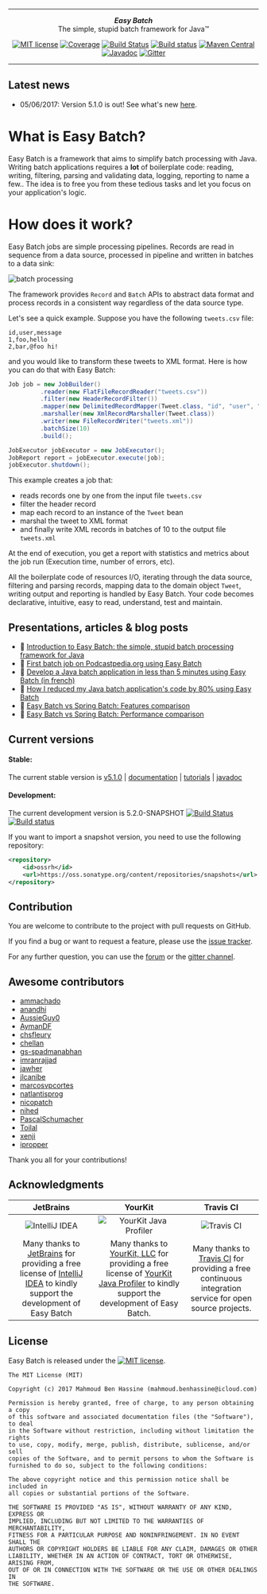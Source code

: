 ***

<div align="center">
    <b><em>Easy Batch</em></b><br>
    The simple, stupid batch framework for Java&trade;
</div>

<div align="center">

[![MIT license](http://img.shields.io/badge/license-MIT-brightgreen.svg?style=flat)](http://opensource.org/licenses/MIT)
[![Coverage](https://coveralls.io/repos/j-easy/easy-batch/badge.svg?style=flat&branch=master&service=github)](https://coveralls.io/github/j-easy/easy-batch?branch=master)
[![Build Status](https://travis-ci.org/j-easy/easy-batch.svg?branch=master)](https://travis-ci.org/j-easy/easy-batch)
[![Build status](https://ci.appveyor.com/api/projects/status/pwpfbmmew717wtgn/branch/master?svg=true)](https://ci.appveyor.com/project/benas/easy-batch/branch/master)
[![Maven Central](https://maven-badges.herokuapp.com/maven-central/org.easybatch/easybatch-core/badge.svg?style=flat)](http://search.maven.org/#artifactdetails|org.easybatch|easybatch-core|5.1.0|)
[![Javadoc](https://javadoc-emblem.rhcloud.com/doc/org.easybatch/easybatch-core/badge.svg)](http://www.javadoc.io/doc/org.easybatch/easybatch-core)
[![Gitter](https://badges.gitter.im/Join%20Chat.svg)](https://gitter.im/j-easy/easy-batch)

</div>

***

## Latest news

* 05/06/2017: Version 5.1.0 is out! See what's new [here](https://github.com/j-easy/easy-batch/releases).

# What is Easy Batch?

Easy Batch is a framework that aims to simplify batch processing with Java.
Writing batch applications requires a **lot** of boilerplate code: reading, writing, filtering, parsing and validating data, logging, reporting to name a few..
The idea is to free you from these tedious tasks and let you focus on your application's logic.

# How does it work?

Easy Batch jobs are simple processing pipelines. Records are read in sequence from a data source, processed in pipeline and written in batches to a data sink:

![batch processing](https://raw.githubusercontent.com/wiki/j-easy/easy-batch/images/batch-processing.png)

The framework provides `Record` and `Batch` APIs to abstract data format and process records in a consistent way regardless of the data source type.

Let's see a quick example. Suppose you have the following `tweets.csv` file:

```
id,user,message
1,foo,hello
2,bar,@foo hi!
```

and you would like to transform these tweets to XML format. Here is how you can do that with Easy Batch:

```java
Job job = new JobBuilder()
         .reader(new FlatFileRecordReader("tweets.csv"))
         .filter(new HeaderRecordFilter())
         .mapper(new DelimitedRecordMapper(Tweet.class, "id", "user", "message"))
         .marshaller(new XmlRecordMarshaller(Tweet.class))
         .writer(new FileRecordWriter("tweets.xml"))
         .batchSize(10)
         .build();

JobExecutor jobExecutor = new JobExecutor();
JobReport report = jobExecutor.execute(job);
jobExecutor.shutdown();
```

This example creates a job that:

* reads records one by one from the input file `tweets.csv`
* filter the header record
* map each record to an instance of the `Tweet` bean
* marshal the tweet to XML format
* and finally write XML records in batches of 10 to the output file `tweets.xml`

At the end of execution, you get a report with statistics and metrics about the job run (Execution time, number of errors, etc).

All the boilerplate code of resources I/O, iterating through the data source, filtering and parsing records, mapping data to the domain object `Tweet`, writing output and reporting
 is handled by Easy Batch. Your code becomes declarative, intuitive, easy to read, understand, test and maintain.

## Presentations, articles & blog posts

- :movie_camera: [Introduction to Easy Batch: the simple, stupid batch processing framework for Java](https://speakerdeck.com/benas/easy-batch)
- :newspaper: [First batch job on Podcastpedia.org using Easy Batch](http://www.codingpedia.org/ama/first-batch-job-on-podcastpedia-org-with-easybatch/)
- :newspaper: [Develop a Java batch application in less than 5 minutes using Easy Batch (in french) ](http://benassi.developpez.com/tutoriels/java/developper-batch-easybatch-5-minutes/)
- :memo: [How I reduced my Java batch application's code by 80% using Easy Batch](http://benas.github.io/2014/01/21/how-i-reduced-my-java-app-code-by-80-using-easy-batch.html)
- :memo: [Easy Batch vs Spring Batch: Features comparison](http://benas.github.io/2014/03/03/spring-batch-vs-easy-batch-a-hello-world-comparison.html)
- :memo: [Easy Batch vs Spring Batch: Performance comparison](http://benas.github.io/2015/02/15/spring-batch-vs-easy-batch-a-performance-comparison.html)

## Current versions

#### Stable:

The current stable version is [v5.1.0](http://search.maven.org/#artifactdetails|org.easybatch|easybatch-core|5.1.0|) | [documentation](https://github.com/j-easy/easy-batch/wiki) | [tutorials](https://github.com/j-easy/easy-batch/tree/master/easybatch-tutorials) | [javadoc](http://javadoc.io/doc/org.easybatch/easybatch-core/5.1.0)

#### Development:

The current development version is 5.2.0-SNAPSHOT [![Build Status](https://travis-ci.org/j-easy/easy-batch.svg?branch=master)](https://travis-ci.org/j-easy/easy-batch) [![Build status](https://ci.appveyor.com/api/projects/status/pwpfbmmew717wtgn/branch/master?svg=true)](https://ci.appveyor.com/project/benas/easy-batch/branch/master)

If you want to import a snapshot version, you need to use the following repository:

```xml
<repository>
    <id>ossrh</id>
    <url>https://oss.sonatype.org/content/repositories/snapshots</url>
</repository>
```

## Contribution

You are welcome to contribute to the project with pull requests on GitHub.

If you find a bug or want to request a feature, please use the [issue tracker](https://github.com/j-easy/easy-batch/issues).

For any further question, you can use the [forum](https://groups.google.com/d/forum/easy-batch) or the [gitter channel](https://gitter.im/j-easy/easy-batch).

## Awesome contributors

* [ammachado](https://github.com/ammachado)
* [anandhi](https://github.com/anandhi)
* [AussieGuy0](https://github.com/AussieGuy0)
* [AymanDF](https://github.com/AymanDF)
* [chsfleury](https://github.com/chsfleury)
* [chellan](https://github.com/chellan)
* [gs-spadmanabhan](https://github.com/gs-spadmanabhan)
* [imranrajjad](https://github.com/imranrajjad)
* [jawher](https://github.com/jawher)
* [jlcanibe](https://github.com/jlcanibe)
* [marcosvpcortes](https://github.com/marcosvpcortes)
* [natlantisprog](https://github.com/natlantisprog)
* [nicopatch](https://github.com/nicopatch)
* [nihed](https://github.com/nihed)
* [PascalSchumacher](https://github.com/PascalSchumacher)
* [Toilal](https://github.com/Toilal)
* [xenji](https://github.com/xenji)
* [ipropper](https://github.com/ipropper)

Thank you all for your contributions!

## Acknowledgments

|JetBrains|YourKit|Travis CI|
|:-:|:-:|:-:|
|![IntelliJ IDEA](https://raw.githubusercontent.com/wiki/j-easy/easy-batch/images/logo/intellijidea-logo.png)|![YourKit Java Profiler](https://www.yourkit.com/images/yklogo.png)|![Travis CI](https://travis-ci.com/images/logos/TravisCI-Full-Color.png)|
|Many thanks to [JetBrains](https://www.jetbrains.com/) for providing a free license of [IntelliJ IDEA](https://www.jetbrains.com/idea/) to kindly support the development of Easy Batch|Many thanks to [YourKit, LLC](https://www.yourkit.com/) for providing a free license of [YourKit Java Profiler](https://www.yourkit.com/java/profiler/index.jsp) to kindly support the development of Easy Batch.|Many thanks to [Travis CI](https://travis-ci.org) for providing a free continuous integration service for open source projects.|

## License

Easy Batch is released under the [![MIT license](http://img.shields.io/badge/license-MIT-brightgreen.svg?style=flat)](http://opensource.org/licenses/MIT).

```
The MIT License (MIT)

Copyright (c) 2017 Mahmoud Ben Hassine (mahmoud.benhassine@icloud.com)

Permission is hereby granted, free of charge, to any person obtaining a copy
of this software and associated documentation files (the "Software"), to deal
in the Software without restriction, including without limitation the rights
to use, copy, modify, merge, publish, distribute, sublicense, and/or sell
copies of the Software, and to permit persons to whom the Software is
furnished to do so, subject to the following conditions:

The above copyright notice and this permission notice shall be included in
all copies or substantial portions of the Software.

THE SOFTWARE IS PROVIDED "AS IS", WITHOUT WARRANTY OF ANY KIND, EXPRESS OR
IMPLIED, INCLUDING BUT NOT LIMITED TO THE WARRANTIES OF MERCHANTABILITY,
FITNESS FOR A PARTICULAR PURPOSE AND NONINFRINGEMENT. IN NO EVENT SHALL THE
AUTHORS OR COPYRIGHT HOLDERS BE LIABLE FOR ANY CLAIM, DAMAGES OR OTHER
LIABILITY, WHETHER IN AN ACTION OF CONTRACT, TORT OR OTHERWISE, ARISING FROM,
OUT OF OR IN CONNECTION WITH THE SOFTWARE OR THE USE OR OTHER DEALINGS IN
THE SOFTWARE.
```
